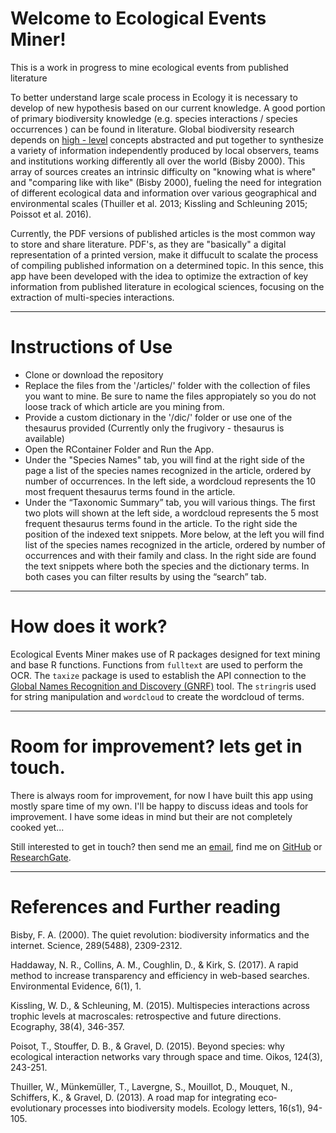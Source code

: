 
# Welcome to Ecological Events Miner! 
This is a work in progress to mine ecological events from published literature

To better understand large scale process in Ecology it is necessary to develop of new hypothesis based on our current knowledge. A good portion of primary biodiversity knowledge (e.g. species interactions / species occurrences ) can be found in literature. Global biodiversity research depends on [high - level](https://en.wikipedia.org/wiki/Biological_organisation) concepts abstracted and put together to synthesize a variety of information independently produced by local observers, teams and institutions  working differently all over the world (Bisby 2000). This array of sources creates an intrinsic difficulty on "knowing what is where" and "comparing like with like" (Bisby 2000), fueling the need for integration of different ecological data and information over various geographical and environmental scales (Thuiller et al. 2013; Kissling and Schleuning 2015; Poissot et al. 2016).

Currently,  the PDF versions of published articles is the most common way to store and share literature. PDF's, as they are "basically" a digital representation of a printed version, make it diffucult to scalate the process of compiling published information on a determined topic. In this sence, this app have been developed with the idea to optimize the extraction of key information from published literature in ecological sciences, focusing on the extraction of multi-species interactions.

----------

# Instructions of Use 

- Clone or download the repository
- Replace the files from the '/articles/' folder with the collection of files you want to mine. Be sure to name the files appropiately so you do not loose track of which article are you mining from. 
- Provide a custom dictionary in the '/dic/' folder or use one of the thesaurus provided (Currently only the frugivory - thesaurus is available)
- Open the RContainer Folder and Run the App. 
- Under the "Species Names" tab, you will find at the right side of the page a list of the species names recognized in the article, ordered by number of occurrences. In the left side, a wordcloud represents the 10 most frequent thesaurus terms found in the article. 
- Under the “Taxonomic Summary” tab, you will various things. The first two plots will shown at the left side, a wordcloud represents the 5 most frequent thesaurus terms found in the article. To the right side the position of the indexed text snippets. More below, at the left you will find list of the species names recognized in the article, ordered by number of occurrences and with their family and class. In the right side are found the text snippets where both the species and the dictionary terms. In both cases you can filter results by using the “search” tab.

----------

# How does it work? 

Ecological Events Miner makes use of R packages designed for text mining and base R functions. 
Functions from `fulltext` are used to perform the OCR. The `taxize` package is used to establish the API connection to the [Global Names Recognition and Discovery (GNRF)](rdrr.io) tool. The `stringr`is used for string manipulation and `wordcloud` to create the wordcloud of terms. 

----------

# Room for improvement? lets get in touch. 

There is always room for improvement, for now I have built this app using mostly spare time of my own. I'll be happy to discuss ideas and tools for improvement. I have some ideas in mind but their are not completely cooked yet... 

Still interested to get in touch? then send me an [email](mailto:fgabriel1891@gmail.com), find me on [GitHub](https://github.com/fgabriel1891) or [ResearchGate](https://www.researchgate.net/profile/Gabriel_Munoz2).

----------

# References and Further reading



Bisby, F. A. (2000). The quiet revolution: biodiversity informatics and the internet. Science, 289(5488), 2309-2312.

Haddaway, N. R., Collins, A. M., Coughlin, D., & Kirk, S. (2017). A rapid method to increase transparency and efficiency in web-based searches. Environmental Evidence, 6(1), 1.

Kissling, W. D., & Schleuning, M. (2015). Multispecies interactions across trophic levels at macroscales: retrospective and future directions. Ecography, 38(4), 346-357.


Poisot, T., Stouffer, D. B., & Gravel, D. (2015). Beyond species: why ecological interaction networks vary through space and time. Oikos, 124(3), 243-251.

Thuiller, W., Münkemüller, T., Lavergne, S., Mouillot, D., Mouquet, N., Schiffers, K., & Gravel, D. (2013). A road map for integrating eco‐evolutionary processes into biodiversity models. Ecology letters, 16(s1), 94-105.




